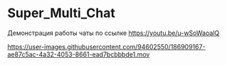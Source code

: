 # Super_Multi_Chat


Демонстрация работы чаты по ссылке https://youtu.be/u-wSoWaoalQ




https://user-images.githubusercontent.com/94602550/186909167-ae87c5ac-4a32-4053-8661-ead7bcbbbde1.mov

